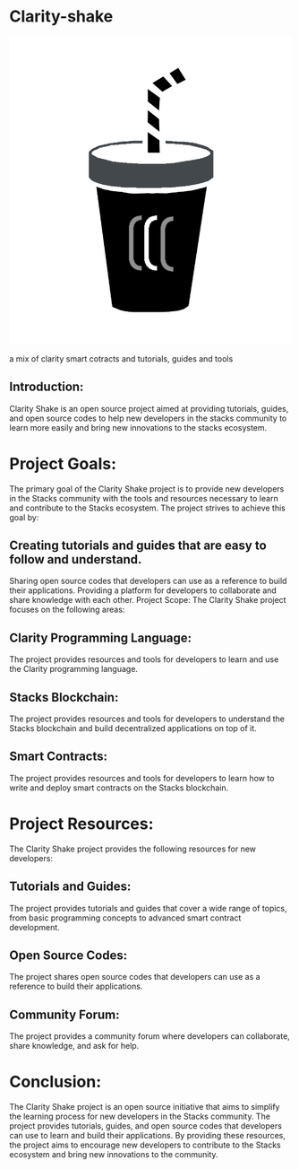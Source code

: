 # Clarity-shake

![](https://github.com/ABRAHAMEKIO/Clarity-shake/blob/main/%20clarityshake1.png)


a mix of clarity smart cotracts and tutorials, guides and tools 

## Introduction:
Clarity Shake is an open source project aimed at providing tutorials, guides, and open source codes to help new developers in the stacks community to learn more easily and bring new innovations to the stacks ecosystem.

# Project Goals:
The primary goal of the Clarity Shake project is to provide new developers in the Stacks community with the tools and resources necessary to learn and contribute to the Stacks ecosystem. The project strives to achieve this goal by:

## Creating tutorials and guides that are easy to follow and understand.
Sharing open source codes that developers can use as a reference to build their applications.
Providing a platform for developers to collaborate and share knowledge with each other.
Project Scope:
The Clarity Shake project focuses on the following areas:

## Clarity Programming Language:
The project provides resources and tools for developers to learn and use the Clarity programming language.

## Stacks Blockchain: 
The project provides resources and tools for developers to understand the Stacks blockchain and build decentralized applications on top of it.

## Smart Contracts:
The project provides resources and tools for developers to learn how to write and deploy smart contracts on the Stacks blockchain.

# Project Resources:
The Clarity Shake project provides the following resources for new developers:

## Tutorials and Guides: 
The project provides tutorials and guides that cover a wide range of topics, from basic programming concepts to advanced smart contract development.

## Open Source Codes:
The project shares open source codes that developers can use as a reference to build their applications.

## Community Forum: 
The project provides a community forum where developers can collaborate, share knowledge, and ask for help.

# Conclusion:
The Clarity Shake project is an open source initiative that aims to simplify the learning process for new developers in the Stacks community. The project provides tutorials, guides, and open source codes that developers can use to learn and build their applications. By providing these resources, the project aims to encourage new developers to contribute to the Stacks ecosystem and bring new innovations to the community.
